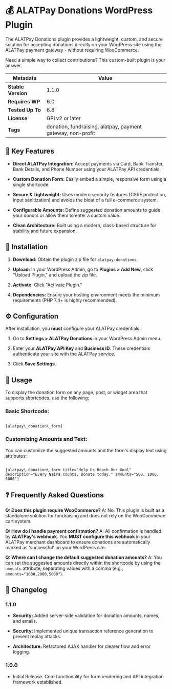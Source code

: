 # 💰 ALATPay Donations WordPress Plugin
The ALATPay Donations plugin provides a lightweight, custom, and secure solution for accepting donations directly on your WordPress site using the ALATPay payment gateway - without requiring WooCommerce.

Need a simple way to collect contributions? This custom-built plugin is your answer. 

| Metadata | Value | 
| ----- | ----- | 
| **Stable Version** | 1.1.0 | 
| **Requires WP** | 6.0 | 
| **Tested Up To** | 6.8 | 
| **License** | GPLv2 or later | 
| **Tags** | donation, fundraising, alatpay, payment gateway, non-profit | 

## 🚀 Key Features

* **Direct ALATPay Integration:** Accept payments via Card, Bank Transfer, Bank Details, and Phone Number using your ALATPay API credentials.

* **Custom Donation Form:** Easily embed a simple, responsive form using a single shortcode.

* **Secure & Lightweight:** Uses modern security features (CSRF protection, input sanitization) and avoids the bloat of a full e-commerce system.

* **Configurable Amounts:** Define suggested donation amounts to guide your donors or allow them to enter a custom value.

* **Clean Architecture:** Built using a modern, class-based structure for stability and future expansion.

## 💾 Installation

1. **Download:** Obtain the plugin zip file for `alatpay-donations`.

2. **Upload:** In your WordPress Admin, go to **Plugins > Add New**, click "Upload Plugin," and upload the zip file.

3. **Activate:** Click "Activate Plugin."

4. **Dependencies:** Ensure your hosting environment meets the minimum requirements (PHP 7.4+ is highly recommended).

## ⚙️ Configuration

After installation, you **must** configure your ALATPay credentials:

1. Go to **Settings > ALATPay Donations** in your WordPress Admin menu.

2. Enter your **ALATPay API Key** and **Business ID**. These credentials authenticate your site with the ALATPay service.

3. Click **Save Settings**.

## 📝 Usage

To display the donation form on any page, post, or widget area that supports shortcodes, use the following:

### Basic Shortcode:

```

[alatpay\_donation\_form]

```

### Customizing Amounts and Text:

You can customize the suggested amounts and the form's display text using attributes:

```

[alatpay\_donation\_form title="Help Us Reach Our Goal" description="Every Naira counts. Donate today." amounts="500, 1000, 5000"]

```

## ❓ Frequently Asked Questions

**Q: Does this plugin require WooCommerce?**
A: No. This plugin is built as a standalone solution for fundraising and does not rely on the WooCommerce cart system.

**Q: How do I handle payment confirmation?**
A: All confirmation is handled by **ALATPay's webhook**. You **MUST configure this webhook** in your ALATPay merchant dashboard to ensure donations are automatically marked as 'successful' on your WordPress site.

**Q: Where can I change the default suggested donation amounts?**
A: You can set the suggested amounts directly within the shortcode by using the `amounts` attribute, separating values with a comma (e.g., `amounts="1000,2000,5000"`).

## 📜 Changelog

### 1.1.0

* **Security:** Added server-side validation for donation amounts, names, and emails.

* **Security:** Implemented unique transaction reference generation to prevent replay attacks.

* **Architecture:** Refactored AJAX handler for clearer flow and error logging.

### 1.0.0

* Initial Release. Core functionality for form rendering and API integration framework established.
```